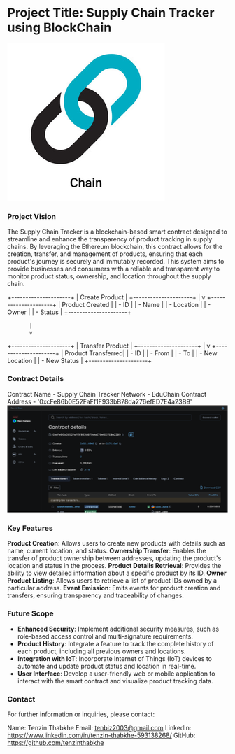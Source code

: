 # Project Title: Supply Chain Tracker using BlockChain
![alt text](image.png)


### Project Vision
The Supply Chain Tracker is a blockchain-based smart contract designed to streamline and enhance the transparency of product tracking in supply chains. By leveraging the Ethereum blockchain, this contract allows for the creation, transfer, and management of products, ensuring that each product's journey is securely and immutably recorded. This system aims to provide businesses and consumers with a reliable and transparent way to monitor product status, ownership, and location throughout the supply chain.

+---------------------+
|  Create Product     |
+---------------------+
           |
           v
+---------------------+
|  Product Created    |
|  - ID               |
|  - Name             |
|  - Location         |
|  - Owner            |
|  - Status           |
+---------------------+

           |
           v
+---------------------+
|  Transfer Product   |
+---------------------+
           |
           v
+---------------------+
|  Product Transferred|
|  - ID               |
|  - From             |
|  - To               |
|  - New Location     |
|  - New Status       |
+---------------------+



### Contract Details
Contract Name - Supply Chain Tracker
Network - EduChain
Contract Address - '0xcFe86b0E52FaFf1F933bB78da276efED7E4a23B9'
![alt text](<Screenshot 2024-08-21 115226-2.png>)



### Key Features
**Product Creation**: Allows users to create new products with details such as name, current location, and status.
**Ownership Transfer**: Enables the transfer of product ownership between addresses, updating the product's location and status in the process.
**Product Details Retrieval**: Provides the ability to view detailed information about a specific product by its ID.
**Owner Product Listing**: Allows users to retrieve a list of product IDs owned by a particular address.
**Event Emission**: Emits events for product creation and transfers, ensuring transparency and traceability of changes.



### Future Scope
- **Enhanced Security**: Implement additional security measures, such as role-based access control and multi-signature requirements.
- **Product History**: Integrate a feature to track the complete history of each product, including all previous owners and locations.
- **Integration with IoT**: Incorporate Internet of Things (IoT) devices to automate and update product status and location in real-time.
- **User Interface**: Develop a user-friendly web or mobile application to interact with the smart contract and visualize product tracking data.



### Contact
For further information or inquiries, please contact:

Name: Tenzin Thabkhe
Email: tenbiz2003@gmail.com
LinkedIn: https://www.linkedin.com/in/tenzin-thabkhe-593138268/
GitHub: https://github.com/tenzinthabkhe